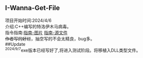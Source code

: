 ## I-Wanna-Get-File
项目开始时间:2024/4/6  
介绍:C++编写的特洛伊木马病毒。  
指令指南:[指南-图片](./使用指南.jpg) [指南-源文件](./使用指南.xmind)  
~~作者写的好烂~~，抽空写的不会太精良，bug多。  
##Update  
<sup>2024/9/7</sup>exe版本已经写好了,将进入测试阶段。将移植入DLL类型文件。
